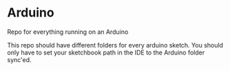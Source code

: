 # Arduino
Repo for everything running on an Arduino

This repo should have different folders for every arduino sketch.  You should only have to set your sketchbook path in the IDE to the Arduino folder sync'ed.
